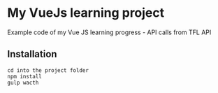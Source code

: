 # My VueJs learning project

Example code of my Vue JS learning progress - API calls from TFL API

## Installation
```
cd into the project folder
npm install
gulp wacth
